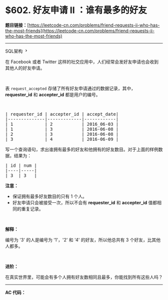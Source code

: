 # $602. 好友申请 II ：谁有最多的好友

**题目链接：**[https://leetcode-cn.com/problems/friend-requests-ii-who-has-the-most-friends](https://leetcode-cn.com/problems/friend-requests-ii-who-has-the-most-friends)

---

<div class="content__1Y2H">
 <div class="sql-schema-wrapper__1jqS">
  <a class="sql-schema-link__1VAC">SQL架构
   <svg viewbox="0 0 24 24" width="1em" height="1em" class="css-1lc17o4-icon">
    <path fill-rule="evenodd" d="M10 6L8.59 7.41 13.17 12l-4.58 4.59L10 18l6-6z"></path>
   </svg></a>
 </div>
 <div class="notranslate">
  <p>在 Facebook 或者 Twitter 这样的社交应用中，人们经常会发好友申请也会收到其他人的好友申请。</p> 
  <p>&nbsp;</p> 
  <p>表&nbsp;<code>request_accepted</code>&nbsp;存储了所有好友申请通过的数据记录，其中， <strong>requester_id</strong>&nbsp;和 <strong>accepter_id</strong>&nbsp;都是用户的编号。</p> 
  <p>&nbsp;</p> 
  <pre class="language-text">| requester_id | accepter_id | accept_date|
|--------------|-------------|------------|
| 1            | 2           | 2016_06-03 |
| 1            | 3           | 2016-06-08 |
| 2            | 3           | 2016-06-08 |
| 3            | 4           | 2016-06-09 |
</pre> 
  <p>写一个查询语句，求出谁拥有最多的好友和他拥有的好友数目。对于上面的样例数据，结果为：</p> 
  <pre class="language-text">| id | num |
|----|-----|
| 3  | 3   |
</pre> 
  <p><strong>注意：</strong></p> 
  <ul> 
   <li>保证拥有最多好友数目的只有 1 个人。</li> 
   <li>好友申请只会被接受一次，所以不会有&nbsp;<strong>requester_id</strong>&nbsp;和&nbsp;<strong>accepter_id</strong>&nbsp;值都相同的重复记录。</li> 
  </ul> 
  <p>&nbsp;</p> 
  <p><strong>解释：</strong></p> 
  <p>编号为 '3' 的人是编号为 '1'，'2' 和 '4' 的好友，所以他总共有 3 个好友，比其他人都多。</p> 
  <p>&nbsp;</p> 
  <p><strong>进阶：</strong></p> 
  <p>在真实世界里，可能会有多个人拥有好友数相同且最多，你能找到所有这些人吗？</p> 
 </div>
</div>

---

**AC 代码：**

```java

```